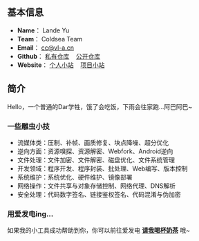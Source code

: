 ## 基本信息
- **Name**： Lande Yu
- **Team**： Coldsea Team
- **Email**： [cc@vl-a.cn](mailto:cc@vl-a.cn)
- **Github**： [私有仓库](https://github.com/Lande1srt) &nbsp;&nbsp; [公开仓库](https://github.com/landeyucc)
- **Website**： [个人小站](https://vl-a.com) &nbsp;&nbsp; [项目小站](https://coldsea.vip)

## 简介
Hello，一个普通的Dar学牲，饿了会吃饭，下雨会往家跑...阿巴阿巴~

### 一些雕虫小技
- 流媒体类：压制、补帧、画质修复、块点降噪、超分优化
- 逆向方面：资源嗅探、资源解密、Webfork、Android逆向
- 文件处理：文件加密、文件解密、磁盘优化、文件系统管理
- 开发领域：程序开发、程序封装、批处理、Web编写、版本控制
- 系统维护：系统优化、硬件维护、镜像部署
- 网络操作：文件共享与对象存储控制、网络代理、DNS解析
- 安全处理：代码数字签名、链接鉴权签名、代码混淆与伪加密

### 用爱发电ing...

如果我的小工具成功帮助到你，你可以前往爱发电 **[请我喝杯奶茶](https://afdian.tv/a/lande)** 哦~
